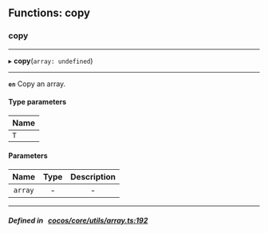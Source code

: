 ## Functions: copy

### copy


___
▸ **copy**(`array: undefined`)
___



**`en`** 
Copy an array.


#### Type parameters
| Name |
| :------ |
| `T` |

#### Parameters

| Name | Type | Description |
| :------: | :------: | :------: |
| `array` | - | - |


___


##### Defined in &nbsp;   [cocos/core/utils/array.ts:192](https://github.com/cocos-creator/engine/blob/c7bf6b8a9/cocos/core/utils/array.ts#L192)&nbsp;

